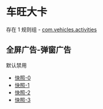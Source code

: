 # 车旺大卡

存在 1 规则组 - [com.vehicles.activities](/src/apps/com.vehicles.activities.ts)

## 全屏广告-弹窗广告

默认禁用

- [快照-0](https://i.gkd.li/i/13952578)
- [快照-1](https://i.gkd.li/i/13952509)
- [快照-2](https://i.gkd.li/i/13952532)
- [快照-3](https://i.gkd.li/i/13952519)
